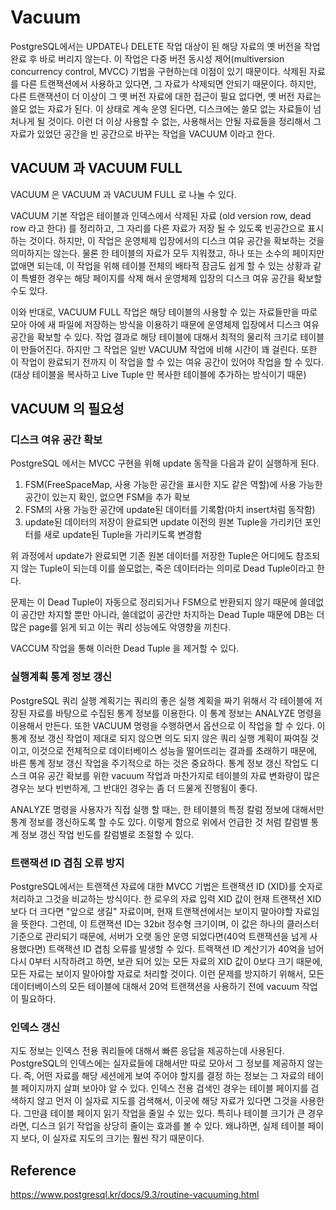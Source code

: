 # Vacuum

PostgreSQL에서는 UPDATE나 DELETE 작업 대상이 된 해당 자료의 옛 버전을 작업 완료 후 바로 버리지 않는다.
이 작업은 다중 버전 동시성 제어(multiversion concurrency control, MVCC) 기법을 구현하는데 이점이 있기 때문이다.
삭제된 자료를 다른 트랜잭션에서 사용하고 있다면, 그 자료가 삭제되면 안되기 때문이다.
하지만, 다른 트랜잭션이 더 이상이 그 옛 버전 자료에 대한 접근이 필요 없다면, 옛 버전 자료는 쓸모 없는 자료가 된다.
이 상태로 계속 운영 된다면, 디스크에는 쓸모 없는 자료들이 넘처나게 될 것이다.
이런 더 이상 사용할 수 없는, 사용해서는 안될 자료들을 정리해서 그 자료가 있었던 공간을 빈 공간으로 바꾸는 작업을 VACUUM 이라고 한다.


## VACUUM 과 VACUUM FULL

VACUUM 은 VACUUM 과 VACUUM FULL 로 나눌 수 있다.

VACUUM 기본 작업은 테이블과 인덱스에서 삭제된 자료 (old version row, dead row 라고 한다) 를 정리하고, 그 자리를 다른 자료가 저장 될 수 있도록 빈공간으로 표시하는 것이다.
하지만, 이 작업은 운영체제 입장에서의 디스크 여유 공간을 확보하는 것을 의미하지는 않는다.
물론 한 테이블의 자료가 모두 지워졌고, 하나 또는 소수의 페이지만 없애면 되는데,
이 작업을 위해 테이블 전체의 배타적 잠금도 쉽게 할 수 있는 상황과 같이 특별한 경우는 해당 페이지를 삭제 해서 운영체제 입장의 디스크 여유 공간을 확보할 수도 있다.

이와 반대로, VACUUM FULL 작업은 해당 테이블의 사용할 수 있는 자료들만을 따로 모아 아에 새 파일에 저장하는 방식을 이용하기 때문에 운영체제 입장에서 디스크 여유 공간을 확보할 수 있다.
작업 결과로 해당 테이블에 대해서 최적의 물리적 크기로 테이블이 만들어진다.
하지만 그 작업은 일반 VACUUM 작업에 비해 시간이 꽤 걸린다.
또한 이 작업이 완료되기 전까지 이 작업을 할 수 있는 여유 공간이 있어야 작업을 할 수 있다.
(대상 테이블을 복사하고 Live Tuple 만 복사한 테이블에 추가하는 방식이기 때문)



## VACUUM 의 필요성

### 디스크 여유 공간 확보

PostgreSQL 에서는 MVCC 구현을 위해 update 동작을 다음과 같이 실행하게 된다.

1. FSM(FreeSpaceMap, 사용 가능한 공간을 표시한 지도 같은 역할)에 사용 가능한 공간이 있는지 확인, 없으면 FSM을 추가 확보
2. FSM의 사용 가능한 공간에 update된 데이터를 기록함(마치 insert처럼 동작함)
3. update된 데이터의 저장이 완료되면 update 이전의 원본 Tuple을 가리키던 포인터를 새로 update된 Tuple을 가리키도록 변경함

위 과정에서 update가 완료되면 기존 원본 데이터를 저장한 Tuple은 어디에도 참조되지 않는 Tuple이 되는데
이를 쓸모없는, 죽은 데이터라는 의미로 Dead Tuple이라고 한다.

문제는 이 Dead Tuple이 자동으로 정리되거나 FSM으로 반환되지 않기 때문에 쓸데없이 공간만 차지할 뿐만 아니라,
쓸데없이 공간만 차지하는 Dead Tuple 때문에 DB는 더 많은 page를 읽게 되고 이는 쿼리 성능에도 악영향을 끼친다.

VACCUM 작업을 통해 이러한 Dead Tuple 을 제거할 수 있다.


### 실행계획 통계 정보 갱신

PostgreSQL 쿼리 실행 계획기는 쿼리의 좋은 실행 계획을 짜기 위해서 각 테이블에 저장된 자료를 바탕으로 수집된 통계 정보를 이용한다.
이 통계 정보는 ANALYZE 명령을 이용해서 만든다. 또한 VACUUM 명령을 수행하면서 옵션으로 이 작업을 할 수 있다.
이 통계 정보 갱신 작업이 제대로 되지 않으면 의도 되지 않은 쿼리 실행 계획이 짜여질 것이고,
이것으로 전체적으로 데이터베이스 성능을 떨어뜨리는 결과를 초래하기 때문에, 바른 통계 정보 갱신 작업을 주기적으로 하는 것은 중요하다.
통계 정보 갱신 작업도 디스크 여유 공간 확보를 위한 vacuum 작업과 마찬가지로 테이블의 자료 변화량이 많은 경우는 보다 빈번하게, 그 반대인 경우는 좀 더 드물게 진행됨이 좋다.

ANALYZE 명령을 사용자가 직접 실행 할 때는, 한 테이블의 특정 칼럼 정보에 대해서만 통계 정보를 갱신하도록 할 수도 있다.
이렇게 함으로 위에서 언급한 것 처럼 칼럼별 통계 정보 갱신 작업 빈도를 칼럼별로 조절할 수 있다.



### 트랜잭션 ID 겹침 오류 방지

PostgreSQL에서는 트랜잭션 자료에 대한 MVCC 기법은 트랜잭션 ID (XID)를 숫자로 처리하고 그것을 비교하는 방식이다.
한 로우의 자료 입력 XID 값이 현재 트랜잭션 XID 보다 더 크다면 "앞으로 생길" 자료이며, 현재 트랜잭션에서는 보이지 말아야할 자료임을 뜻한다.
그런데, 이 트랜잭션 ID는 32bit 정수형 크기이며, 이 값은 하나의 클러스터 기준으로 관리되기 때문에,
서버가 오랫 동안 운영 되었다면(40억 트랜잭션을 넘게 사용했다면) 트랙잭션 ID 겹침 오류를 발생할 수 있다.
트랙잭션 ID 계산기가 40억을 넘어 다시 0부터 시작하려고 하면, 보관 되어 있는 모든 자료의 XID 값이 0보다 크기 때문에, 모든 자료는 보이지 말아야할 자료로 처리할 것이다.
이런 문제를 방지하기 위해서, 모든 데이터베이스의 모든 테이블에 대해서 20억 트랜잭션을 사용하기 전에 vacuum 작업이 필요하다.


### 인덱스 갱신

지도 정보는 인덱스 전용 쿼리들에 대해서 빠른 응답을 제공하는데 사용된다.
PostgreSQL의 인덱스에는 실자료들에 대해서만 따로 모아서 그 정보를 제공하지 않는다.
즉, 어떤 자료를 해당 세션에게 보여 주어야 할지를 결정 하는 정보는 그 자료의 테이블 페이지까지 살펴 보아야 알 수 있다.
인덱스 전용 검색인 경우는 테이블 페이지를 검색하지 않고 먼저 이 실자료 지도를 검색해서,
이곳에 해당 자료가 있다면 그것을 사용한다. 그만큼 테이블 페이지 읽기 작업을 줄일 수 있는 있다.
특히나 테이블 크기가 큰 경우라면, 디스크 읽기 작업을 상당히 줄이는 효과를 볼 수 있다.
왜냐하면, 실제 테이블 페이지 보다, 이 실자료 지도의 크기는 훨씬 작기 때문이다.



## Reference

https://www.postgresql.kr/docs/9.3/routine-vacuuming.html